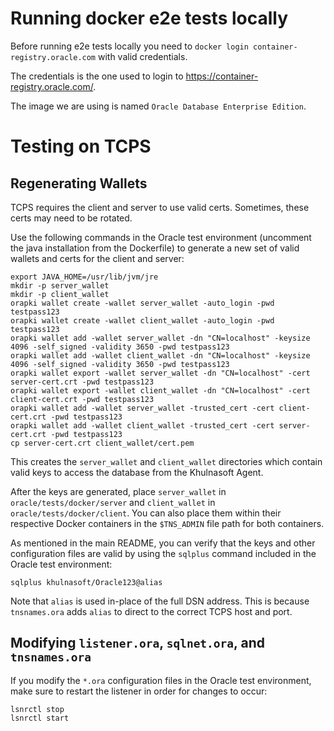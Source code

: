 # Running docker e2e tests locally 

Before running e2e tests locally you need to `docker login container-registry.oracle.com` with valid credentials.

The credentials is the one used to login to https://container-registry.oracle.com/.

The image we are using is named `Oracle Database Enterprise Edition`.

# Testing on TCPS

## Regenerating Wallets

TCPS requires the client and server to use valid certs. Sometimes, these certs may need to be rotated. 

Use the following commands in the Oracle test environment (uncomment the java installation from the Dockerfile) to generate a new set of valid wallets and certs for the client and server:

```shell
export JAVA_HOME=/usr/lib/jvm/jre
mkdir -p server_wallet
mkdir -p client_wallet
orapki wallet create -wallet server_wallet -auto_login -pwd testpass123
orapki wallet create -wallet client_wallet -auto_login -pwd testpass123
orapki wallet add -wallet server_wallet -dn "CN=localhost" -keysize 4096 -self_signed -validity 3650 -pwd testpass123
orapki wallet add -wallet client_wallet -dn "CN=localhost" -keysize 4096 -self_signed -validity 3650 -pwd testpass123
orapki wallet export -wallet server_wallet -dn "CN=localhost" -cert server-cert.crt -pwd testpass123
orapki wallet export -wallet client_wallet -dn "CN=localhost" -cert client-cert.crt -pwd testpass123
orapki wallet add -wallet server_wallet -trusted_cert -cert client-cert.crt -pwd testpass123
orapki wallet add -wallet client_wallet -trusted_cert -cert server-cert.crt -pwd testpass123
cp server-cert.crt client_wallet/cert.pem
```

This creates the `server_wallet` and `client_wallet` directories which contain valid keys to access the database from the Khulnasoft Agent.

After the keys are generated, place `server_wallet` in `oracle/tests/docker/server` and `client_wallet` in `oracle/tests/docker/client`. You can also place them within their respective Docker containers in the `$TNS_ADMIN` file path for both containers.  

As mentioned in the main README, you can verify that the keys and other configuration files are valid by using the `sqlplus` command included in the Oracle test environment: 

```shell
sqlplus khulnasoft/Oracle123@alias
```

Note that `alias` is used in-place of the full DSN address. This is because `tnsnames.ora` adds `alias` to direct to the correct TCPS host and port. 

## Modifying `listener.ora`, `sqlnet.ora`, and `tnsnames.ora`

If you modify the `*.ora` configuration files in the Oracle test environment, make sure to restart the listener in order for changes to occur:

```shell
lsnrctl stop
lsnrctl start
```